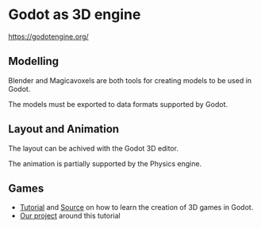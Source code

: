 # Godot as 3D engine

https://godotengine.org/


## Modelling

Blender and Magicavoxels are both tools for creating models to be used in Godot.

The models must be exported to data formats supported by Godot.

## Layout and Animation

The layout can be achived with the Godot 3D editor.

The animation is partially supported by the Physics engine.

## Games

* [Tutorial](https://docs.godotengine.org/en/latest/getting_started/first_3d_game/) and [Source](https://github.com/GDQuest/godot-3d-dodge-the-creeps/) on how to learn the creation of 3D games in Godot.
* [Our project](https://github.com/Voxelers/3d/projects/4) around this tutorial